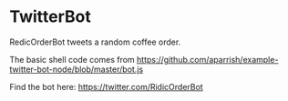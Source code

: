 # TwitterBot

RedicOrderBot tweets a random coffee order. 

The basic shell code comes from https://github.com/aparrish/example-twitter-bot-node/blob/master/bot.js

Find the bot here: https://twitter.com/RidicOrderBot

